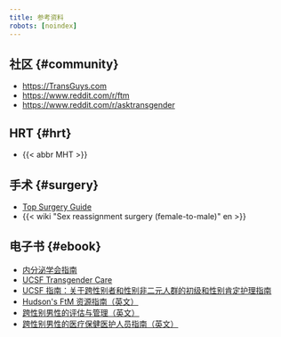 ```yaml
---
title: 参考资料
robots: [noindex]
---
```


## 社区 {#community}

- <https://TransGuys.com>
- <https://www.reddit.com/r/ftm>
- <https://www.reddit.com/r/asktransgender>

## HRT {#hrt}

- {{< abbr MHT >}}

## 手术 {#surgery}

- [Top Surgery Guide](https://www.topsurgery.net)
- {{< wiki "Sex reassignment surgery (female-to-male)" en >}}

## 电子书 {#ebook}

- [内分泌学会指南](https://docs.transonline.org.cn/endocrine-society-guidelines-2017/)
- [UCSF Transgender Care](https://transcare.ucsf.edu)
- [UCSF 指南：关于跨性别者和性别非二元人群的初级和性别肯定护理指南](https://docs.transonline.org.cn/ucsf/)
- [Hudson's FtM 资源指南（英文）](http://www.ftmguide.org)
- [跨性别男性的评估与管理（英文）](https://www.uptodate.com/contents/transgender-men-evaluation-and-management)
- [跨性别男性的医疗保健医护人员指南（英文）](https://www.nickgorton.org/2021/01/17/medical-therapy-and-health-maintenance-for-transgender-men/)
